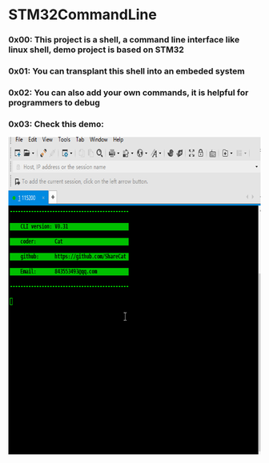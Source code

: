# STM32CommandLine
### 0x00: This project is a shell, a command line interface like linux shell, demo project is based on STM32
### 0x01: You can transplant this shell into an embeded system
### 0x02: You can also add your own commands, it is helpful for programmers to debug
### 0x03: Check this demo:
<img src="./Doc/demo.gif" width = "669" height = "635" alt="demo.gif" align=center />